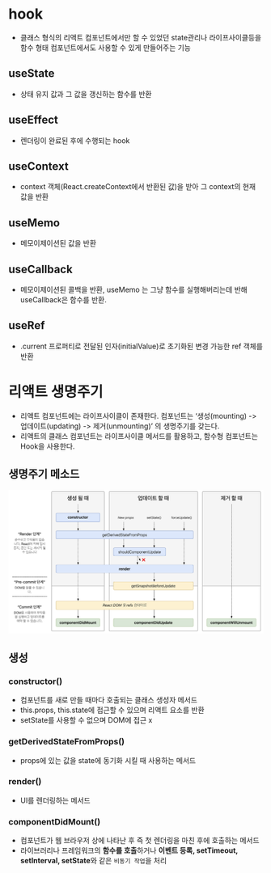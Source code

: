 # hook
- 클래스 형식의 리액트 컴포넌트에서만 할 수 있었던 state관리나 라이프사이클등을 함수 형태 컴포넌트에서도 사용할 수 있게 만들어주는 기능

## useState
- 상태 유지 값과 그 값을 갱신하는 함수를 반환

## useEffect
- 렌더링이 완료된 후에 수행되는 hook

## useContext
- context 객체(React.createContext에서 반환된 값)을 받아 그 context의 현재 값을 반환

## useMemo
- 메모이제이션된 값을 반환

## useCallback
- 메모이제이션된 콜백을 반환, useMemo 는 그냥 함수를 실행해버리는데 반해 useCallback은 함수를 반환.

## useRef
- .current 프로퍼티로 전달된 인자(initialValue)로 초기화된 변경 가능한 ref 객체를 반환

# 리액트 생명주기
- 리액트 컴포넌트에는 라이프사이클이 존재한다. 컴포넌트는 ‘생성(mounting) -> 업데이트(updating) -> 제거(unmounting)’ 의 생명주기를 갖는다.
- 리액트의 클래스 컴포넌트는 라이프사이클 메서드를 활용하고, 함수형 컴포넌트는 Hook을 사용한다.

## 생명주기 메소드
![리액트 생명주기](../../images/lifecycle.png)


## 생성

### constructor()
- 컴포넌트를 새로 만들 때마다 호출되는 클래스 생성자 메서드
- this.props, this.state에 접근할 수 있으며 리액트 요소를 반환
- setState를 사용할 수 없으며 DOM에 접근 x

### getDerivedStateFromProps()
- props에 있는 값을 state에 동기화 시킬 때 사용하는 메서드

### render() 
- UI를 렌더링하는 메서드

### componentDidMount() 
- 컴포넌트가 웹 브라우저 상에 나타난 후 즉 첫 렌더링을 마친 후에 호출하는 메서드
- 라이브러리나 프레임워크의 **함수를 호출**하거나 **이벤트 등록, setTimeout, setInterval, setState**와 같은 ```비동기 작업```을 처리
